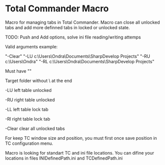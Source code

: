# Total Commander Macro
Macro for managing tabs in Total Commander. Macro can close all unlocked tabs and add more definned tabs in locked or unlocked state. 

TODO: Push and Add options, solve ini file reading/writing attemps
 
Valid arguments example:

"-Clear" "-LU c:\Users\Ondra\Documents\SharpDevelop Projects" "-RU c:\Users\Ondra" "-RL c:\Users\Ondra\Documents\SharpDevelop Projects"
 
Must have "" 

Target folder without \ at the end 

-LU left table unlocked 

-RU right table unlocked 

-LL left table lock tab 

-Rl right table lock tab 

-Clear clear all unlocked tabs 

 
For keep TC window size and position, you must first once save position in TC configuration menu. 
 
Macro is looking for standart TC and ini file locations. You can difine your locations in files INIDefinedPath.ini and TCDefinedPath.ini 


